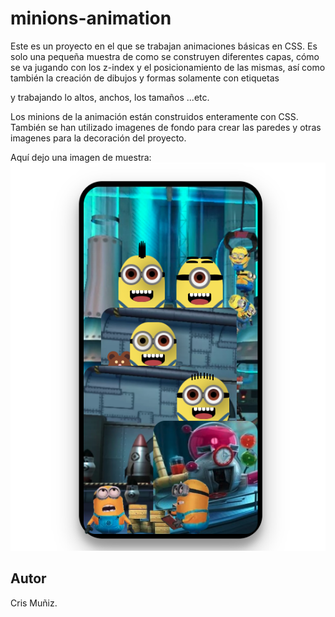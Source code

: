 # minions-animation

Este es un proyecto en el que se trabajan animaciones básicas en CSS.
Es solo una pequeña muestra de como se construyen diferentes capas, cómo se va jugando con los z-index y el posicionamiento de las mismas, así como también la creación de dibujos y formas solamente con etiquetas <div> y trabajando lo altos, anchos, los tamaños ...etc.

Los minions de la animación están construidos enteramente con CSS.
También se han utilizado imagenes de fondo para crear las paredes y otras imagenes para la decoración del proyecto.

Aquí dejo una imagen de muestra:
![Pantalla con el juego](/images/minions.png)



## Autor

Cris Muñiz.